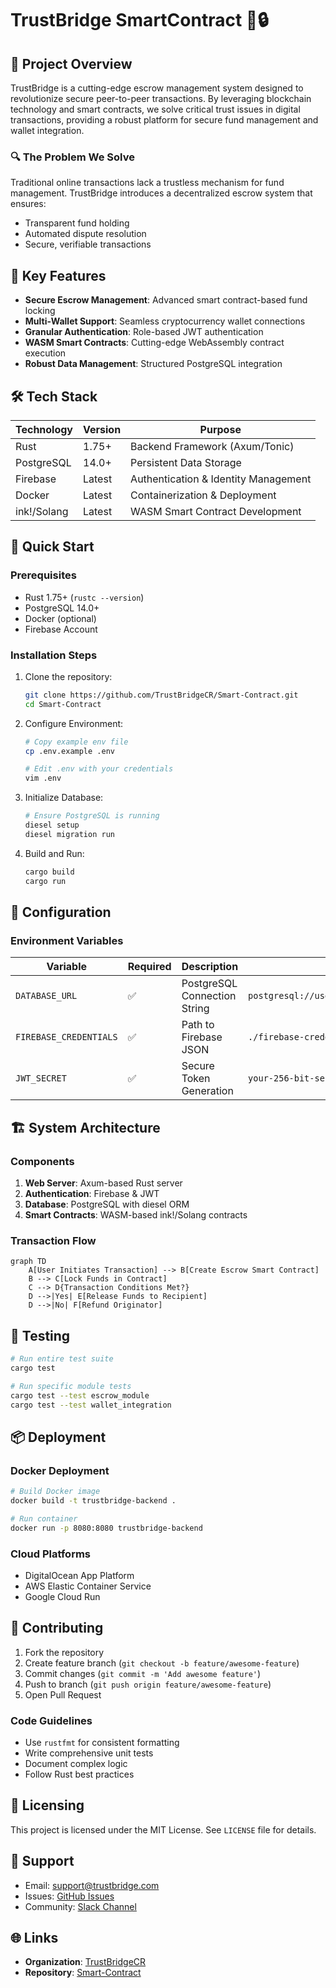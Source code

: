 # TrustBridge SmartContract 🌉🔒

## 🎯 Project Overview

TrustBridge is a cutting-edge escrow management system designed to revolutionize secure peer-to-peer transactions. By leveraging blockchain technology and smart contracts, we solve critical trust issues in digital transactions, providing a robust platform for secure fund management and wallet integration.

### 🔍 The Problem We Solve
Traditional online transactions lack a trustless mechanism for fund management. TrustBridge introduces a decentralized escrow system that ensures:
- Transparent fund holding
- Automated dispute resolution
- Secure, verifiable transactions

## 🌟 Key Features

- **Secure Escrow Management**: Advanced smart contract-based fund locking
- **Multi-Wallet Support**: Seamless cryptocurrency wallet connections
- **Granular Authentication**: Role-based JWT authentication
- **WASM Smart Contracts**: Cutting-edge WebAssembly contract execution
- **Robust Data Management**: Structured PostgreSQL integration

## 🛠 Tech Stack

| Technology | Version | Purpose |
|-----------|---------|---------|
| Rust | 1.75+ | Backend Framework (Axum/Tonic) |
| PostgreSQL | 14.0+ | Persistent Data Storage |
| Firebase | Latest | Authentication & Identity Management |
| Docker | Latest | Containerization & Deployment |
| ink!/Solang | Latest | WASM Smart Contract Development |

## 🚀 Quick Start

### Prerequisites
- Rust 1.75+ (`rustc --version`)
- PostgreSQL 14.0+
- Docker (optional)
- Firebase Account

### Installation Steps

1. Clone the repository:
    ```bash
    git clone https://github.com/TrustBridgeCR/Smart-Contract.git
    cd Smart-Contract
    ```

2. Configure Environment:
    ```bash
    # Copy example env file
    cp .env.example .env
    
    # Edit .env with your credentials
    vim .env
    ```

3. Initialize Database:
    ```bash
    # Ensure PostgreSQL is running
    diesel setup
    diesel migration run
    ```

4. Build and Run:
    ```bash
    cargo build
    cargo run
    ```

## 🔧 Configuration

### Environment Variables

| Variable | Required | Description | Example |
|----------|----------|-------------|---------|
| `DATABASE_URL` | ✅ | PostgreSQL Connection String | `postgresql://user:pass@localhost/trustbridge` |
| `FIREBASE_CREDENTIALS` | ✅ | Path to Firebase JSON | `./firebase-credentials.json` |
| `JWT_SECRET` | ✅ | Secure Token Generation | `your-256-bit-secret` |

## 🏗 System Architecture

### Components
1. **Web Server**: Axum-based Rust server
2. **Authentication**: Firebase & JWT
3. **Database**: PostgreSQL with diesel ORM
4. **Smart Contracts**: WASM-based ink!/Solang contracts

### Transaction Flow
```mermaid
graph TD
    A[User Initiates Transaction] --> B[Create Escrow Smart Contract]
    B --> C[Lock Funds in Contract]
    C --> D{Transaction Conditions Met?}
    D -->|Yes| E[Release Funds to Recipient]
    D -->|No| F[Refund Originator]
```

## 🧪 Testing

```bash
# Run entire test suite
cargo test

# Run specific module tests
cargo test --test escrow_module
cargo test --test wallet_integration
```

## 📦 Deployment

### Docker Deployment
```bash
# Build Docker image
docker build -t trustbridge-backend .

# Run container
docker run -p 8080:8080 trustbridge-backend
```

### Cloud Platforms
- DigitalOcean App Platform
- AWS Elastic Container Service
- Google Cloud Run

## 🤝 Contributing

1. Fork the repository
2. Create feature branch (`git checkout -b feature/awesome-feature`)
3. Commit changes (`git commit -m 'Add awesome feature'`)
4. Push to branch (`git push origin feature/awesome-feature`)
5. Open Pull Request

### Code Guidelines
- Use `rustfmt` for consistent formatting
- Write comprehensive unit tests
- Document complex logic
- Follow Rust best practices

## 📄 Licensing

This project is licensed under the MIT License. See `LICENSE` file for details.

## 💬 Support

- Email: support@trustbridge.com
- Issues: [GitHub Issues](https://github.com/TrustBridgeCR/Smart-Contract/issues)
- Community: [Slack Channel](https://join.slack.com/t/trustbridge/shared_invite/your-link)

## 🌐 Links

- **Organization**: [TrustBridgeCR](https://github.com/TrustBridgeCR)
- **Repository**: [Smart-Contract](https://github.com/TrustBridgeCR/Smart-Contract)
